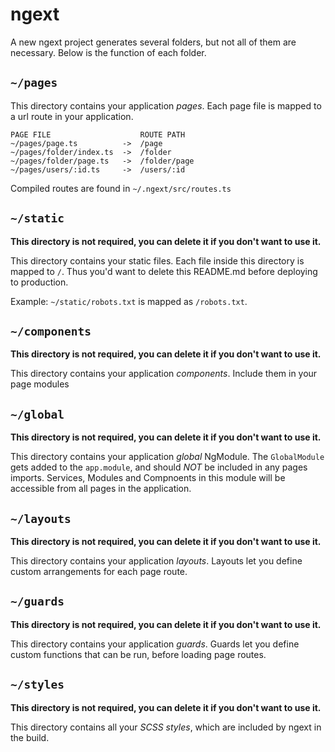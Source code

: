 # ngext

A new ngext project generates several folders, but not all of them are necessary. Below is the function of each folder.

## `~/pages`

This directory contains your application *pages*.
Each page file is mapped to a url route in your application.

```
PAGE FILE                    ROUTE PATH
~/pages/page.ts          ->  /page
~/pages/folder/index.ts  ->  /folder
~/pages/folder/page.ts   ->  /folder/page
~/pages/users/:id.ts     ->  /users/:id
```

Compiled routes are found in `~/.ngext/src/routes.ts`

## `~/static`

**This directory is not required, you can delete it if you don't want to use it.**

This directory contains your static files.
Each file inside this directory is mapped to `/`.
Thus you'd want to delete this README.md before deploying to production.

Example: `~/static/robots.txt` is mapped as `/robots.txt`.

## `~/components`

**This directory is not required, you can delete it if you don't want to use it.**

This directory contains your application *components*.
Include them in your page modules

## `~/global`

**This directory is not required, you can delete it if you don't want to use it.**

This directory contains your application *global* NgModule.
The `GlobalModule` gets added to the `app.module`, and should *NOT* be included in any pages imports. 
Services, Modules and Compnoents in this module will be accessible from all pages in the application.

## `~/layouts`

**This directory is not required, you can delete it if you don't want to use it.**

This directory contains your application *layouts*.
Layouts let you define custom arrangements for each page route.

## `~/guards`

**This directory is not required, you can delete it if you don't want to use it.**

This directory contains your application *guards*.
Guards let you define custom functions that can be run, before loading page routes.

## `~/styles`

**This directory is not required, you can delete it if you don't want to use it.**

This directory contains all your *SCSS styles*, which are included by ngext in the build.

